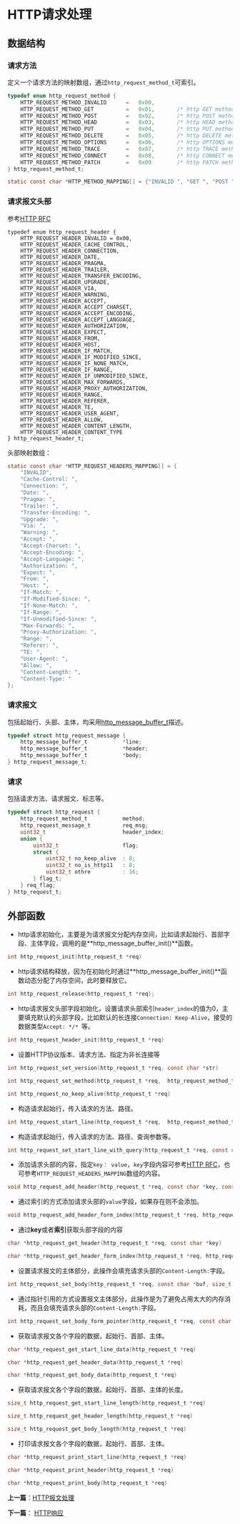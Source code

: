 # HTTP请求处理

## 数据结构

### 请求方法

定义一个请求方法的映射数组，通过`http_request_method_t`可索引。

```c
typedef enum http_request_method {
    HTTP_REQUEST_METHOD_INVALID      =   0x00,
    HTTP_REQUEST_METHOD_GET          =   0x01,       /* http GET method, http/1.0 */
    HTTP_REQUEST_METHOD_POST         =   0x02,       /* http POST method, http/1.0 */
    HTTP_REQUEST_METHOD_HEAD         =   0x03,       /* http HEAD method, http/1.0 */
    HTTP_REQUEST_METHOD_PUT          =   0x04,       /* http PUT method, http/1.1 */
    HTTP_REQUEST_METHOD_DELETE       =   0x05,       /* http DELETE method, http/1.1 */
    HTTP_REQUEST_METHOD_OPTIONS      =   0x06,       /* http OPTIONS method, http/1.1 */
    HTTP_REQUEST_METHOD_TRACE        =   0x07,       /* http TRACE method, http/1.1 */
    HTTP_REQUEST_METHOD_CONNECT      =   0x08,       /* http CONNECT method, http/1.1, reserved */
    HTTP_REQUEST_METHOD_PATCH        =   0x09        /* http PATCH method, echo test */
} http_request_method_t;
```

```c
static const char *HTTP_METHOD_MAPPING[] = {"INVALID ", "GET ", "POST ", "HEAD ", "PUT ", "DELETE ", "OPTIONS ", "TRACE ", "CONNECT ", "PATCH " };
```

### 请求报文头部

参考[HTTP RFC](https://tools.ietf.org/html/rfc2616#section-4.2)

```
typedef enum http_request_header {
    HTTP_REQUEST_HEADER_INVALID = 0x00,
    HTTP_REQUEST_HEADER_CACHE_CONTROL,
    HTTP_REQUEST_HEADER_CONNECTION,
    HTTP_REQUEST_HEADER_DATE,
    HTTP_REQUEST_HEADER_PRAGMA,
    HTTP_REQUEST_HEADER_TRAILER,
    HTTP_REQUEST_HEADER_TRANSFER_ENCODING,
    HTTP_REQUEST_HEADER_UPGRADE,
    HTTP_REQUEST_HEADER_VIA,
    HTTP_REQUEST_HEADER_WARNING,
    HTTP_REQUEST_HEADER_ACCEPT,
    HTTP_REQUEST_HEADER_ACCEPT_CHARSET,
    HTTP_REQUEST_HEADER_ACCEPT_ENCODING,
    HTTP_REQUEST_HEADER_ACCEPT_LANGUAGE,
    HTTP_REQUEST_HEADER_AUTHORIZATION,
    HTTP_REQUEST_HEADER_EXPECT,
    HTTP_REQUEST_HEADER_FROM,
    HTTP_REQUEST_HEADER_HOST,
    HTTP_REQUEST_HEADER_IF_MATCH,
    HTTP_REQUEST_HEADER_IF_MODIFIED_SINCE,
    HTTP_REQUEST_HEADER_IF_NONE_MATCH,
    HTTP_REQUEST_HEADER_IF_RANGE,
    HTTP_REQUEST_HEADER_IF_UNMODIFIED_SINCE,
    HTTP_REQUEST_HEADER_MAX_FORWARDS,
    HTTP_REQUEST_HEADER_PROXY_AUTHORIZATION,
    HTTP_REQUEST_HEADER_RANGE,
    HTTP_REQUEST_HEADER_REFERER,
    HTTP_REQUEST_HEADER_TE,
    HTTP_REQUEST_HEADER_USER_AGENT,
    HTTP_REQUEST_HEADER_ALLOW,
    HTTP_REQUEST_HEADER_CONTENT_LENGTH,
    HTTP_REQUEST_HEADER_CONTENT_TYPE
} http_request_header_t;
```

头部映射数组：

```c
static const char *HTTP_REQUEST_HEADERS_MAPPING[] = {
    "INVALID",
    "Cache-Control: ",
    "Connection: ",
    "Date: ",
    "Pragma: ",
    "Trailer: ",
    "Transfer-Encoding: ",
    "Upgrade: ",
    "Via: ",
    "Warning: ",
    "Accept: ",
    "Accept-Charset: ",
    "Accept-Encoding: ",
    "Accept-Language: ",
    "Authorization: ",
    "Expect: ",
    "From: ",
    "Host: ",
    "If-Match: ",
    "If-Modified-Since: ",
    "If-None-Match: ",
    "If-Range: ",
    "If-Unmodified-Since: ",
    "Max-Forwards: ",
    "Proxy-Authorization: ",
    "Range: ",
    "Referer: ",
    "TE: ",
    "User-Agent: ",
    "Allow: ",
    "Content-Length: ",
    "Content-Type: "
};
```

### 请求报文

包括起始行、头部、主体，均采用[http_message_buffer_t](./message_buffer.md)描述。

```c
typedef struct http_request_message {
    http_message_buffer_t           *line;  
    http_message_buffer_t           *header;
    http_message_buffer_t           *body;
} http_request_message_t;
```

### 请求

包括请求方法、请求报文、标志等。

```c
typedef struct http_request {
    http_request_method_t           method;
    http_request_message_t          req_msg;
    uint32_t                        header_index;
    union {
        uint32_t                    flag;
        struct {
            uint32_t no_keep_alive  : 8;
            uint32_t no_is_http11   : 8;
            uint32_t othre          : 16;
        } flag_t;
    } req_flag;
} http_request_t;
```

## 外部函数

- http请求初始化，主要是为请求报文分配内存空间，比如请求起始行、首部字段、主体字段，调用的是**http_message_buffer_init()**函数。

```c
int http_request_init(http_request_t *req)
```

- http请求结构释放，因为在初始化时通过**http_message_buffer_init()**函数动态分配了内存空间，此时要释放它。

```c
int http_request_release(http_request_t *req);
```

- http请求报文头部字段初始化，设置请求头部索引`header_index`的值为0，主要填充默认的头部字段，比如默认的长连接`Connection: Keep-Alive`，接受的数据类型`Accept: */* `等。

```c
int http_request_header_init(http_request_t *req)
```

- 设置HTTP协议版本、请求方法、指定为非长连接等

```c
int http_request_set_version(http_request_t *req, const char *str)
```

```c
int http_request_set_method(http_request_t *req,  http_request_method_t method)
```

```c
int http_request_no_keep_alive(http_request_t *req)
```

- 构造请求起始行，传入请求的方法、路径。

```c
int http_request_start_line(http_request_t *req,  http_request_method_t method, const char *path)
```

- 构造请求起始行，传入请求的方法、路径、查询参数等。

```c
int http_request_set_start_line_with_query(http_request_t *req, const char *path, const char *query)
```

- 添加请求头部的内容，指定`key： value`，`key`字段内容可参考[HTTP RFC](https://tools.ietf.org/html/rfc2616#section-4.2)，也可参考`HTTP_REQUEST_HEADERS_MAPPING`数组的内容。

```c
void http_request_add_header(http_request_t *req, const char *key, const char *value)
```

- 通过索引的方式添加请求头部的`value`字段，如果存在则不会添加。

```c
void http_request_add_header_form_index(http_request_t *req, http_request_header_t header, const char *value)
```

- 通过**key**或者**索引**获取头部字段的内容

```c
char *http_request_get_header(http_request_t *req, const char *key)
```

```c
char *http_request_get_header_form_index(http_request_t *req, http_request_header_t index)
```

- 设置请求报文的主体部分，此操作会填充请求头部的`Content-Length:`字段。

```c
int http_request_set_body(http_request_t *req, const char *buf, size_t size)
```

- 通过指针引用的方式设置报文主体部分，此操作是为了避免占用太大的内存消耗，而且会填充请求头部的`Content-Length:`字段。

```c
int http_request_set_body_form_pointer(http_request_t *req, const char *buf, size_t size)
```

- 获取请求报文各个字段的数据，起始行、首部、主体。

```c
char *http_request_get_start_line_data(http_request_t *req)
```

```c
char *http_request_get_header_data(http_request_t *req)
```

```c
char *http_request_get_body_data(http_request_t *req)
```

- 获取请求报文各个字段的数据，起始行、首部、主体的长度。

```c
size_t http_request_get_start_line_length(http_request_t *req)
```

```c
size_t http_request_get_header_length(http_request_t *req)
```

```c
size_t http_request_get_body_length(http_request_t *req)
```

- 打印请求报文各个字段的数据，起始行、首部、主体。

```c
char *http_request_print_start_line(http_request_t *req)
```

```c
char *http_request_print_header(http_request_t *req)
```

```c
char *http_request_print_body(http_request_t *req)
```



**上一篇**：[HTTP报文处理](./message_buffer.md)

**下一篇**： [HTTP响应](./response.md)


